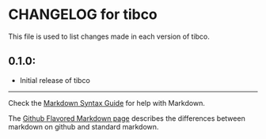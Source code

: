 # CHANGELOG for tibco

This file is used to list changes made in each version of tibco.

## 0.1.0:

* Initial release of tibco

- - - 
Check the [Markdown Syntax Guide](http://daringfireball.net/projects/markdown/syntax) for help with Markdown.

The [Github Flavored Markdown page](http://github.github.com/github-flavored-markdown/) describes the differences between markdown on github and standard markdown.

